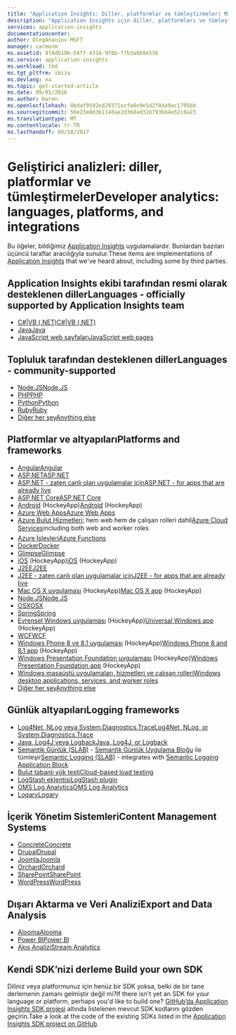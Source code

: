 ```yaml
---
title: "Application Insights: Diller, platformlar ve tümleştirmeler| Microsoft Belgeleri"
description: "Application Insights için diller, platformları ve tümleştirmeler bulunmaktadır"
services: application-insights
documentationcenter: 
author: OlegAnaniev-MSFT
manager: carmonm
ms.assetid: 974db106-54ff-4318-9f8b-f7b3a869e536
ms.service: application-insights
ms.workload: tbd
ms.tgt_pltfrm: ibiza
ms.devlang: na
ms.topic: get-started-article
ms.date: 09/01/2016
ms.author: bwren
ms.openlocfilehash: 8bdaf9592ed29371ecfe8e9e5d2f8da9ac1795bb
ms.sourcegitcommit: 50e23e8d3b1148ae2d36dad3167936b4e52c8a23
ms.translationtype: MT
ms.contentlocale: tr-TR
ms.lasthandoff: 08/18/2017
---
```

# <a name="developer-analytics-languages-platforms-and-integrations"></a><span data-ttu-id="0386e-103">Geliştirici analizleri: diller, platformlar ve tümleştirmeler</span><span class="sxs-lookup"><span data-stu-id="0386e-103">Developer analytics: languages, platforms, and integrations</span></span>
<span data-ttu-id="0386e-104">Bu öğeler, bildiğimiz [Application Insights](app-insights-overview.md) uygulamalardır. Bunlardan bazıları üçüncü taraflar aracılığıyla sunulur.</span><span class="sxs-lookup"><span data-stu-id="0386e-104">These items are implementations of [Application Insights](app-insights-overview.md) that we've heard about, including some by third parties.</span></span>

## <a name="languages---officially-supported-by-application-insights-team"></a><span data-ttu-id="0386e-105">Application Insights ekibi tarafından resmi olarak desteklenen diller</span><span class="sxs-lookup"><span data-stu-id="0386e-105">Languages - officially supported by Application Insights team</span></span>
* [<span data-ttu-id="0386e-106">C#|VB (.NET)</span><span class="sxs-lookup"><span data-stu-id="0386e-106">C#|VB (.NET)</span></span>](app-insights-asp-net.md)
* [<span data-ttu-id="0386e-107">Java</span><span class="sxs-lookup"><span data-stu-id="0386e-107">Java</span></span>](app-insights-java-get-started.md)
* [<span data-ttu-id="0386e-108">JavaScript web sayfaları</span><span class="sxs-lookup"><span data-stu-id="0386e-108">JavaScript web pages</span></span>](app-insights-javascript.md)

## <a name="languages---community-supported"></a><span data-ttu-id="0386e-109">Topluluk tarafından desteklenen diller</span><span class="sxs-lookup"><span data-stu-id="0386e-109">Languages - community-supported</span></span>
* [<span data-ttu-id="0386e-110">Node.JS</span><span class="sxs-lookup"><span data-stu-id="0386e-110">Node.JS</span></span>](https://github.com/Microsoft/ApplicationInsights-node.js)
* [<span data-ttu-id="0386e-111">PHP</span><span class="sxs-lookup"><span data-stu-id="0386e-111">PHP</span></span>](https://github.com/Microsoft/ApplicationInsights-PHP)
* [<span data-ttu-id="0386e-112">Python</span><span class="sxs-lookup"><span data-stu-id="0386e-112">Python</span></span>](https://pypi.python.org/pypi/applicationinsights/0.1.0)
* [<span data-ttu-id="0386e-113">Ruby</span><span class="sxs-lookup"><span data-stu-id="0386e-113">Ruby</span></span>](https://rubygems.org/gems/application_insights)
* [<span data-ttu-id="0386e-114">Diğer her şey</span><span class="sxs-lookup"><span data-stu-id="0386e-114">Anything else</span></span>](#projects)

## <a name="platforms-and-frameworks"></a><span data-ttu-id="0386e-115">Platformlar ve altyapıları</span><span class="sxs-lookup"><span data-stu-id="0386e-115">Platforms and frameworks</span></span>
* [<span data-ttu-id="0386e-116">Angular</span><span class="sxs-lookup"><span data-stu-id="0386e-116">Angular</span></span>](https://www.npmjs.com/package/angular-applicationinsights)
* [<span data-ttu-id="0386e-117">ASP.NET</span><span class="sxs-lookup"><span data-stu-id="0386e-117">ASP.NET</span></span>](app-insights-asp-net.md)
* [<span data-ttu-id="0386e-118">ASP.NET - zaten canlı olan uygulamalar için</span><span class="sxs-lookup"><span data-stu-id="0386e-118">ASP.NET - for apps that are already live</span></span>](app-insights-monitor-performance-live-website-now.md)
* [<span data-ttu-id="0386e-119">ASP.NET Core</span><span class="sxs-lookup"><span data-stu-id="0386e-119">ASP.NET Core</span></span>](app-insights-asp-net-core.md)
* <span data-ttu-id="0386e-120">[Android](https://github.com/Microsoft/ApplicationInsights-Android) (HockeyApp)</span><span class="sxs-lookup"><span data-stu-id="0386e-120">[Android](https://github.com/Microsoft/ApplicationInsights-Android) (HockeyApp)</span></span>
* [<span data-ttu-id="0386e-121">Azure Web Apps</span><span class="sxs-lookup"><span data-stu-id="0386e-121">Azure Web Apps</span></span>](app-insights-azure-web-apps.md)
* <span data-ttu-id="0386e-122">[Azure Bulut Hizmetleri](app-insights-cloudservices.md); hem web hem de çalışan rolleri dahil</span><span class="sxs-lookup"><span data-stu-id="0386e-122">[Azure Cloud Services](app-insights-cloudservices.md)&#151;including both web and worker roles</span></span>
* [<span data-ttu-id="0386e-123">Azure İşlevleri</span><span class="sxs-lookup"><span data-stu-id="0386e-123">Azure Functions</span></span>](https://github.com/christopheranderson/azure-functions-app-insights-sample)
* [<span data-ttu-id="0386e-124">Docker</span><span class="sxs-lookup"><span data-stu-id="0386e-124">Docker</span></span>](app-insights-docker.md)
* [<span data-ttu-id="0386e-125">Glimpse</span><span class="sxs-lookup"><span data-stu-id="0386e-125">Glimpse</span></span>](https://azure.microsoft.com/blog/glimpse-application-insights/)
* <span data-ttu-id="0386e-126">[iOS](https://github.com/Microsoft/ApplicationInsights-iOS) (HockeyApp)</span><span class="sxs-lookup"><span data-stu-id="0386e-126">[iOS](https://github.com/Microsoft/ApplicationInsights-iOS) (HockeyApp)</span></span>
* [<span data-ttu-id="0386e-127">J2EE</span><span class="sxs-lookup"><span data-stu-id="0386e-127">J2EE</span></span>](app-insights-java-get-started.md)
* [<span data-ttu-id="0386e-128">J2EE - zaten canlı olan uygulamalar için</span><span class="sxs-lookup"><span data-stu-id="0386e-128">J2EE - for apps that are already live</span></span>](app-insights-java-live.md)
* <span data-ttu-id="0386e-129">[Mac OS X uygulaması](https://support.hockeyapp.net/kb/client-integration-ios-mac-os-x-tvos/hockeyapp-for-mac-os-x) (HockeyApp)</span><span class="sxs-lookup"><span data-stu-id="0386e-129">[Mac OS X app](https://support.hockeyapp.net/kb/client-integration-ios-mac-os-x-tvos/hockeyapp-for-mac-os-x) (HockeyApp)</span></span>
* [<span data-ttu-id="0386e-130">Node.JS</span><span class="sxs-lookup"><span data-stu-id="0386e-130">Node.JS</span></span>](https://www.npmjs.com/package/applicationinsights)
* [<span data-ttu-id="0386e-131">OSX</span><span class="sxs-lookup"><span data-stu-id="0386e-131">OSX</span></span>](https://github.com/Microsoft/ApplicationInsights-OSX)
* [<span data-ttu-id="0386e-132">Spring</span><span class="sxs-lookup"><span data-stu-id="0386e-132">Spring</span></span>](http://joe.blog.freemansoft.com/2015/12/enabling-microsoft-application-insight.html)
* <span data-ttu-id="0386e-133">[Evrensel Windows uygulaması](https://support.hockeyapp.net/kb/client-integration-windows-and-windows-phone/how-to-create-an-app-for-uwp) (HockeyApp)</span><span class="sxs-lookup"><span data-stu-id="0386e-133">[Universal Windows app](https://support.hockeyapp.net/kb/client-integration-windows-and-windows-phone/how-to-create-an-app-for-uwp) (HockeyApp)</span></span>
* [<span data-ttu-id="0386e-134">WCF</span><span class="sxs-lookup"><span data-stu-id="0386e-134">WCF</span></span>](https://github.com/Microsoft/ApplicationInsights-SDK-Labs/blob/master/WCF/readme.md)
* <span data-ttu-id="0386e-135">[Windows Phone 8 ve 8.1 uygulaması](https://support.hockeyapp.net/kb/client-integration-windows-and-windows-phone/hockeyapp-for-windows-phone-silverlight-apps-80-and-81) (HockeyApp)</span><span class="sxs-lookup"><span data-stu-id="0386e-135">[Windows Phone 8 and 8.1 app](https://support.hockeyapp.net/kb/client-integration-windows-and-windows-phone/hockeyapp-for-windows-phone-silverlight-apps-80-and-81) (HockeyApp)</span></span>
* <span data-ttu-id="0386e-136">[Windows Presentation Foundation uygulaması](https://support.hockeyapp.net/kb/client-integration-windows-and-windows-phone/hockeyapp-for-windows-wpf-apps) (HockeyApp)</span><span class="sxs-lookup"><span data-stu-id="0386e-136">[Windows Presentation Foundation app](https://support.hockeyapp.net/kb/client-integration-windows-and-windows-phone/hockeyapp-for-windows-wpf-apps) (HockeyApp)</span></span>
* [<span data-ttu-id="0386e-137">Windows masaüstü uygulamaları, hizmetleri ve çalışan rolleri</span><span class="sxs-lookup"><span data-stu-id="0386e-137">Windows desktop applications, services, and worker roles</span></span>](app-insights-windows-desktop.md)
* [<span data-ttu-id="0386e-138">Diğer her şey</span><span class="sxs-lookup"><span data-stu-id="0386e-138">Anything else</span></span>](#projects)

## <a name="logging-frameworks"></a><span data-ttu-id="0386e-139">Günlük altyapıları</span><span class="sxs-lookup"><span data-stu-id="0386e-139">Logging frameworks</span></span>
* [<span data-ttu-id="0386e-140">Log4Net, NLog veya System.Diagnostics.Trace</span><span class="sxs-lookup"><span data-stu-id="0386e-140">Log4Net, NLog, or System.Diagnostics.Trace</span></span>](app-insights-diagnostic-search.md)
* [<span data-ttu-id="0386e-141">Java, Log4J veya Logback</span><span class="sxs-lookup"><span data-stu-id="0386e-141">Java, Log4J, or Logback</span></span>](app-insights-java-trace-logs.md)
* <span data-ttu-id="0386e-142">[Semantik Günlük (SLAB)](https://github.com/fidmor89/SLAB_AppInsights) - [Semantik Günlük Uygulama Bloğu](https://msdn.microsoft.com/library/dn440729.aspx) ile tümleşir</span><span class="sxs-lookup"><span data-stu-id="0386e-142">[Semantic Logging (SLAB)](https://github.com/fidmor89/SLAB_AppInsights) - integrates with [Semantic Logging Application Block](https://msdn.microsoft.com/library/dn440729.aspx)</span></span>
* [<span data-ttu-id="0386e-143">Bulut tabanlı yük testi</span><span class="sxs-lookup"><span data-stu-id="0386e-143">Cloud-based load testing</span></span>](http://blogs.msdn.com/b/visualstudioalm/archive/2015/07/30/getting-application-insights-counters-with-cloud-based-load-testing.aspx)
* [<span data-ttu-id="0386e-144">LogStash eklentisi</span><span class="sxs-lookup"><span data-stu-id="0386e-144">LogStash plugin</span></span>](https://github.com/Azure/azure-diagnostics-tools/tree/master/Logstash/logstash-output-applicationinsights)
* [<span data-ttu-id="0386e-145">OMS Log Analytics</span><span class="sxs-lookup"><span data-stu-id="0386e-145">OMS Log Analytics</span></span>](https://blogs.technet.microsoft.com/msoms/2016/09/26/application-insights-connector-in-oms/)
* [<span data-ttu-id="0386e-146">Logary</span><span class="sxs-lookup"><span data-stu-id="0386e-146">Logary</span></span>](https://www.nuget.org/packages/Logary.Targets.AppInsights/)

## <a name="content-management-systems"></a><span data-ttu-id="0386e-147">İçerik Yönetim Sistemleri</span><span class="sxs-lookup"><span data-stu-id="0386e-147">Content Management Systems</span></span>
* [<span data-ttu-id="0386e-148">Concrete</span><span class="sxs-lookup"><span data-stu-id="0386e-148">Concrete</span></span>](https://github.com/fidmor89/appInsights-Concrete)
* [<span data-ttu-id="0386e-149">Drupal</span><span class="sxs-lookup"><span data-stu-id="0386e-149">Drupal</span></span>](https://github.com/fidmor89/AppInsights-Drupal)
* [<span data-ttu-id="0386e-150">Joomla</span><span class="sxs-lookup"><span data-stu-id="0386e-150">Joomla</span></span>](https://github.com/fidmor89/AppInsights-Joomla)
* [<span data-ttu-id="0386e-151">Orchard</span><span class="sxs-lookup"><span data-stu-id="0386e-151">Orchard</span></span>](https://azure.microsoft.com/blog/integrating-application-insights-into-a-modular-cms-and-a-multi-tenant-public-saas/preview/)
* [<span data-ttu-id="0386e-152">SharePoint</span><span class="sxs-lookup"><span data-stu-id="0386e-152">SharePoint</span></span>](app-insights-sharepoint.md)
* [<span data-ttu-id="0386e-153">WordPress</span><span class="sxs-lookup"><span data-stu-id="0386e-153">WordPress</span></span>](https://wordpress.org/plugins/application-insights/)

## <a name="export-and-data-analysis"></a><span data-ttu-id="0386e-154">Dışarı Aktarma ve Veri Analizi</span><span class="sxs-lookup"><span data-stu-id="0386e-154">Export and Data Analysis</span></span>
* [<span data-ttu-id="0386e-155">Alooma</span><span class="sxs-lookup"><span data-stu-id="0386e-155">Alooma</span></span>](https://www.alooma.com/blog/application-insights-amazon-redshift)
* [<span data-ttu-id="0386e-156">Power BI</span><span class="sxs-lookup"><span data-stu-id="0386e-156">Power BI</span></span>](http://blogs.msdn.com/b/powerbi/archive/2015/11/04/explore-your-application-insights-data-with-power-bi.aspx)
* [<span data-ttu-id="0386e-157">Akış Analizi</span><span class="sxs-lookup"><span data-stu-id="0386e-157">Stream Analytics</span></span>](app-insights-export-power-bi.md)

## <span data-ttu-id="0386e-158"><a name="projects"></a>Kendi SDK’nizi derleme</span><span class="sxs-lookup"><span data-stu-id="0386e-158"><a name="projects"></a> Build your own SDK</span></span>
<span data-ttu-id="0386e-159">Diliniz veya platformunuz için henüz bir SDK yoksa, belki de bir tane derlemenin zamanı gelmiştir değil mi?</span><span class="sxs-lookup"><span data-stu-id="0386e-159">If there isn't yet an SDK for your language or platform, perhaps you'd like to build one?</span></span> <span data-ttu-id="0386e-160">[GitHub’da Application Insights SDK projesi](https://github.com/Microsoft/AppInsights-Home) altında listelenen mevcut SDK kodlarını gözden geçirin.</span><span class="sxs-lookup"><span data-stu-id="0386e-160">Take a look at the code of the existing SDKs listed in the [Application Insights SDK project on GitHub](https://github.com/Microsoft/AppInsights-Home).</span></span>
